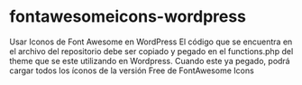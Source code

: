 # fontawesomeicons-wordpress
Usar Iconos de Font Awesome en WordPress
El código que se encuentra en el archivo del repositorio debe ser copiado y pegado en el functions.php del theme que se este utilizando en Wordpress.
Cuando este ya pegado, podrá cargar todos los íconos de la versión Free de FontAwesome Icons
